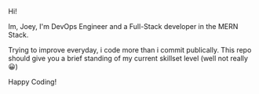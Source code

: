 Hi!

Im, Joey, I'm DevOps Engineer and a Full-Stack developer in the MERN Stack.

Trying to improve everyday, i code more than i commit publically.
This repo should give you a brief standing of my current skillset level (well not really 😀)

Happy Coding!
